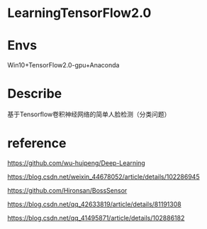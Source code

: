 # LearningTensorFlow2.0

# Envs
Win10+TensorFlow2.0-gpu+Anaconda

# Describe
基于Tensorflow卷积神经网络的简单人脸检测（分类问题）

# reference
https://github.com/wu-huipeng/Deep-Learning

https://blog.csdn.net/weixin_44678052/article/details/102286945

https://github.com/Hironsan/BossSensor

https://blog.csdn.net/qq_42633819/article/details/81191308

https://blog.csdn.net/qq_41495871/article/details/102886182

